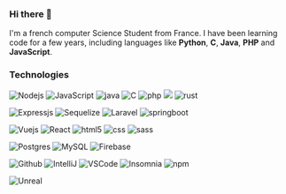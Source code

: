 ### Hi there 👋

I'm a french computer Science Student from France. I have been learning code for a few years, including languages like <b>Python</b>, <b>C</b>, <b>Java</b>, <b>PHP</b> and <b>JavaScript</b>.

<h3>Technologies</h3>
<p>
  <img alt="Nodejs" src="https://img.shields.io/badge/-Nodejs-43853d?style=for-the-badge&logo=Node.js&logoColor=white" />
  <img alt="JavaScript" src="https://img.shields.io/badge/-JavaScript-e4a126?style=for-the-badge&logo=JavaScript&logoColor=white" />
  <img alt="java" src="https://img.shields.io/badge/Java-ED8B00?style=for-the-badge&logo=openjdk&logoColor=white" />
  <img alt="C" src="https://img.shields.io/badge/C-00599C?style=for-the-badge&logo=c&logoColor=whit" />
  <img alt="php" src="https://img.shields.io/badge/PHP-777BB4?style=for-the-badge&logo=php&logoColor=white" />
  <img src="https://img.shields.io/badge/Python-3776AB?style=for-the-badge&logo=python&logoColor=white" />
  <img alt="rust" src="https://img.shields.io/badge/Rust-000000?style=for-the-badge&logo=rust&logoColor=white" />
</p>
<p>
  <img alt="Expressjs" src="https://img.shields.io/badge/-Expressjs-2e2e2e?style=for-the-badge&logo=express&logoColor=white" />
  <img alt="Sequelize" src="https://img.shields.io/badge/-Sequelize-2379be?style=for-the-badge&logo=Sequelize&logoColor=white" />
  <img alt="Laravel" src="https://img.shields.io/badge/Laravel-FF2D20?style=for-the-badge&logo=laravel&logoColor=white" />
  <img alt="springboot" src="https://img.shields.io/badge/-springboot-6cb33e?style=for-the-badge&logo=springboot&logoColor=white" />
</p>
<p>
  <img alt="Vuejs" src="https://img.shields.io/badge/-Vuejs-41b883?style=for-the-badge&logo=Vue.js&logoColor=white" />
  <img alt="React" src="https://img.shields.io/badge/-react-61dafb?style=for-the-badge&logo=react&logoColor=white" />
  <img alt="html5" src="https://img.shields.io/badge/-HTML5-E34F26?style=for-the-badge&logo=html5&logoColor=white" />
  <img alt="css" src="https://img.shields.io/badge/-css-006bc0?style=for-the-badge&logo=css3&logoColor=white" />
  <img alt="sass" src="https://img.shields.io/badge/Saas-CC6699?style=for-the-badge&logo=sass&logoColor=white" /> 
</p>
<p>
  <img alt="Postgres" src="https://img.shields.io/badge/-Postgres-326193?style=for-the-badge&logo=postgresql&logoColor=white" />
  <img alt="MySQL" src="https://img.shields.io/badge/-MySQL-00618a?style=for-the-badge&logo=MySQL&logoColor=white" />
  <img alt="Firebase" src="https://img.shields.io/badge/-Firebase-f5820d?style=for-the-badge&logo=Firebase&logoColor=white" />
</p>
<p>
  <img alt="Github" src="https://img.shields.io/badge/-Github-000000?style=for-the-badge&logo=Github&logoColor=white" />
  <img alt="IntelliJ" src="https://img.shields.io/badge/-IntelliJ-e63768?style=for-the-badge&logo=IntelliJ idea&logoColor=white" />
  <img alt="VSCode" src="https://img.shields.io/badge/Visual_Studio_Code-0078D4?style=for-the-badge&logo=visual%20studio%20code&logoColor=white" />
  <img alt="Insomnia" src="https://img.shields.io/badge/-Insomnia-5849BE?style=for-the-badge&logo=insomnia&logoColor=white" />
  <img alt="npm" src="https://img.shields.io/badge/-NPM-CB3837?style=for-the-badge&logo=npm&logoColor=white" />
</p>
<p>
  <img alt="Unreal" src="https://img.shields.io/badge/unrealengine-%23313131.svg?style=for-the-badge&logo=unrealengine&logoColor=white">
</p>
